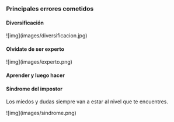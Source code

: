 ### Principales errores cometidos


#### Diversificación
<p class="img-size">
	![img](images/diversificacion.jpg)
</p>


#### Olvídate de ser experto
<p class="img-size">
	![img](images/experto.png)
</p>


#### Aprender y luego hacer


#### Síndrome del impostor
Los miedos y dudas siempre van a estar al nivel que te encuentres.

<p class="img-size">
	![img](images/sindrome.png)
</p>